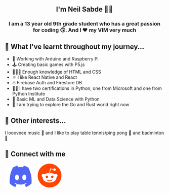 <h2 align="center">I'm Neil Sabde 👋🏻</h2>

<h3 align="center">I am a 13 year old 9th grade student who has a great passion for coding 🙃. And I ❤️ my VIM very much</h3>

## 🤨 What I've learnt throughout my journey...
- 🤖 Working with Arduino and Raspberry Pi 
- 🕹 Creating basic games with P5.js 
- 🧑🏻‍💻 Enough knowledge of HTML and CSS 
- ⚛ I like React Native and React 
- 🔥 Firebase Auth and Firestore DB 
- 🤟🏻 I have two certifications in Python, one from Microsoft and one from Python Institute 
- 🦾 Basic ML and Data Science with Python 
- 🦀 I am trying to explore the Go and Rust world right now 

## 🧐 Other interests...
I loooveee music 🎵 and I like to play table tennis/ping pong 🏓 and badminton 🏸

## 💬 Connect with me
<div>
  <img src='./Discord-Logo.png' style="height:70px;width:100px;"/>
  <img src='./reddit-logo-16.png' style="height:75px;width:75px;"/>
</div>
